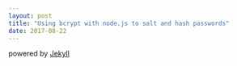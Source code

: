 ```yaml
---
layout: post
title: "Using bcrypt with node.js to salt and hash passwords"
date: 2017-08-22
---
```

powered by [Jekyll](http://jekyllrb.com)
